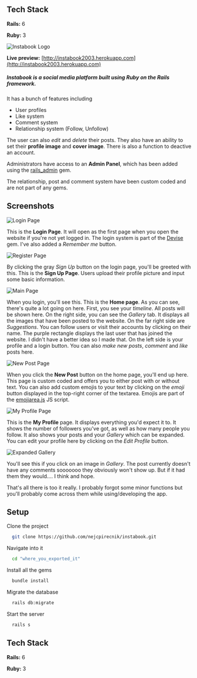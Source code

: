 
## Tech Stack

**Rails:** 6

**Ruby:** 3

![Instabook Logo](https://i.imgur.com/XGzUBzl.png)

**Live preview:** [http://instabook2003.herokuapp.com](http://instabook2003.herokuapp.com)

##### **Instabook** is a social media platform built using Ruby on the Rails framework.

It has a bunch of features including
- User profiles
- Like system
- Comment system
- Relationship system (Follow, Unfollow)

The user can also *edit* and *delete* their posts. They also have an ability to set their **profile image** and **cover image**. There is also a function to deactive an account.

Administrators have access to an **Admin Panel**, which has been added using the [rails_admin](https://rubygems.org/gems/rails_admin) gem.

The relationship, post and comment system have been custom coded and are not part of any gems.

## Screenshots

![Login Page](https://i.imgur.com/kUK8Bey.png)

This is the **Login Page**. It will open as the first page when you open the website if you're not yet logged in. The login system is part of the [Devise](https://rubygems.org/gems/devise) gem. I've also added a *Remember me* button.

![Register Page](https://i.imgur.com/zWNCXd7.png)

By clicking the gray *Sign Up* button on the login page, you'll be greeted with this. This is the **Sign Up Page**. Users upload their profile picture and input some basic information.

![Main Page](https://i.imgur.com/p0p0Xds.png)

When you login, you'll see this. This is the **Home page**. As you can see, there's quite a lot going on here. First, you see your *timeline*. All posts will be shown here. On the right side, you can see the *Gallery* tab. It displays all the images that have been posted to the website.
On the far right side are *Suggestions*. You can follow users or visit their accounts by clicking on their name.
The purple rectangle displays the last user that has joined the website. I didn't have a better idea so I made that.
On the left side is your profile and a login button.
You can also *make new posts*, *comment* and *like* posts here.

![New Post Page](https://i.imgur.com/V7Y6fNt.png)

When you click the **New Post** button on the home page, you'll end up here. This page is custom coded and offers you to either post with or without text. You can also add custom emojis to your text by clicking on the *emoji* button displayed in the top-right corner of the textarea. Emojis are part of the [emojiarea.js](https://github.com/diy/jquery-emojiarea) JS script.

![My Profile Page](https://i.imgur.com/QBSKEIB.png)

This is the **My Profile** page. It displays everything you'd expect it to.
It shows the number of followers you've got, as well as how many people you follow. It also shows your posts and your *Gallery* which can be expanded. You can edit your profile here by clicking on the *Edit Profile* button.

![Expanded Gallery](https://i.imgur.com/g66W24u.png)

You'll see this if you click on an image in *Gallery*. The post currently doesn't have any comments sooooooo they obviously won't show up. But if it had them they would.... I think and hope.

That's all there is too it really. I probably forgot some minor functions but you'll probably come across them while using/developing the app.



## Setup

Clone the project

```bash
  git clone https://github.com/nejcpirecnik/instabook.git
```

Navigate into it

```bash
  cd "where_you_exported_it"
```

Install all the gems

```bash
  bundle install
```

Migrate the database

```bash
  rails db:migrate
```

Start the server

```bash
  rails s
```
## Tech Stack

**Rails:** 6

**Ruby:** 3
